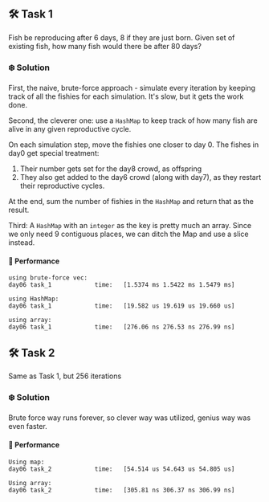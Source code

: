 ## 🛠️ Task 1

Fish be reproducing after 6 days, 8 if they are just born. Given set of existing fish, how many fish would there be after 80 days?

### ❄️ Solution

First, the naive, brute-force approach - simulate every iteration by keeping track of all the fishies for each simulation. It's slow, but it gets the work done.

Second, the cleverer one: use a `HashMap` to keep track of how many fish are alive in any given reproductive cycle.

On each simulation step, move the fishies one closer to day 0. The fishes in day0 get special treatment:

1. Their number gets set for the day8 crowd, as offspring
2. They also get added to the day6 crowd (along with day7), as they restart their reproductive cycles.

At the end, sum the number of fishies in the `HashMap` and return that as the result.

Third: A `HashMap` with an `integer` as the key is pretty much an array. Since we only need 9 contiguous places, we can ditch the Map and use a slice instead.

#### 🚀 Performance

```
using brute-force vec:
day06 task_1            time:   [1.5374 ms 1.5422 ms 1.5479 ms]

using HashMap:
day06 task_1            time:   [19.582 us 19.619 us 19.660 us]

using array:
day06 task_1            time:   [276.06 ns 276.53 ns 276.99 ns]
```

## 🛠️ Task 2

Same as Task 1, but 256 iterations

### ❄️ Solution

Brute force way runs forever, so clever way was utilized, genius way was even faster.

#### 🚀 Performance

```
Using map:
day06 task_2            time:   [54.514 us 54.643 us 54.805 us]

Using array:
day06 task_2            time:   [305.81 ns 306.37 ns 306.99 ns]
```